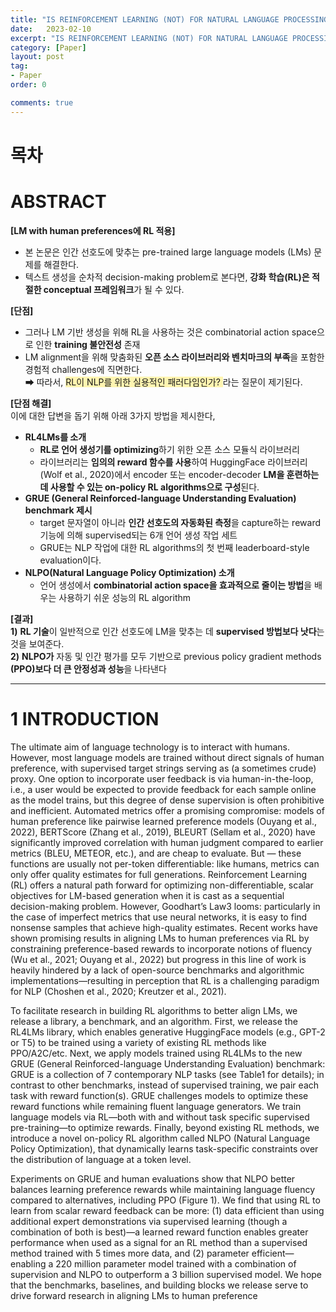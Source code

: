 ```yaml
---
title: "IS REINFORCEMENT LEARNING (NOT) FOR NATURAL LANGUAGE PROCESSING?: BENCHMARKS, BASELINES, AND BUILDING BLOCKS FOR NATURAL LANGUAGE POLICY OPTIMIZATION 정리"
date:   2023-02-10
excerpt: "IS REINFORCEMENT LEARNING (NOT) FOR NATURAL LANGUAGE PROCESSING?: BENCHMARKS, BASELINES, AND BUILDING BLOCKS FOR NATURAL LANGUAGE POLICY OPTIMIZATION paper review"
category: [Paper]
layout: post
tag:
- Paper
order: 0

comments: true
---
```


# 목차


# ABSTRACT
**[LM with human preferences에 RL 적용]**     
* 본 논문은 인간 선호도에 맞추는 pre-trained large language models (LMs) 문제를 해결한다.        
* 텍스트 생성을 순차적 decision-making problem로 본다면, **강화 학습(RL)은 적절한 conceptual 프레임워크**가 될 수 있다.         

**[단점]**    
* 그러나 LM 기반 생성을 위해 RL을 사용하는 것은 combinatorial action space으로 인한 **training 불안전성** 존재     
* LM alignment을 위해 맞춤화된 **오픈 소스 라이브러리와 벤치마크의 부족**을 포함한 경험적 challenges에 직면한다.     
➡ 따라서, <span style="background-color:#fff5b1"> RL이 NLP를 위한 실용적인 패러다임인가? </span>라는 질문이  제기된다.


**[단점 해결]**    
이에 대한 답변을 돕기 위해 아래 3가지 방법을 제시한다,     
* **RL4LMs를 소개**   
  * **RL로 언어 생성기를 optimizing**하기 위한 오픈 소스 모듈식 라이브러리     
  * 라이브러리는 **임의의 reward 함수를 사용**하여 HuggingFace 라이브러리(Wolf et al., 2020)에서 encoder 또는 encoder-decoder **LM을 훈련하는 데 사용할 수 있는 on-policy RL algorithms으로 구성**된다.     
* **GRUE (General Reinforced-language Understanding Evaluation) benchmark 제시**     
  * target 문자열이 아니라 **인간 선호도의 자동화된 측정**을 capture하는 reward 기능에 의해 supervised되는 6개 언어 생성 작업 세트      
  * GRUE는 NLP 작업에 대한 RL algorithms의 첫 번째 leaderboard-style evaluation이다.      
* **NLPO(Natural Language Policy Optimization) 소개**    
   * 언어 생성에서 **combinatorial action space을 효과적으로 줄이는 방법**을 배우는 사용하기 쉬운 성능의 RL algorithm       

**[결과]**    
**1)** **RL 기술**이 일반적으로 인간 선호도에 LM을 맞추는 데 **supervised 방법보다 낫다**는 것을 보여준다.     
**2)** **NLPO가** 자동 및 인간 평가를 모두 기반으로 previous policy gradient methods **(PPO)보다 더 큰 안정성과 성능**을 나타낸다       




-----

# 1 INTRODUCTION
The ultimate aim of language technology is to interact with humans. However, most language models
are trained without direct signals of human preference, with supervised target strings serving as (a
sometimes crude) proxy. One option to incorporate user feedback is via human-in-the-loop, i.e., a
user would be expected to provide feedback for each sample online as the model trains, but this
degree of dense supervision is often prohibitive and inefficient. Automated metrics offer a promising
compromise: models of human preference like pairwise learned preference models (Ouyang et al.,
2022), BERTScore (Zhang et al., 2019), BLEURT (Sellam et al., 2020) have significantly improved
correlation with human judgment compared to earlier metrics (BLEU, METEOR, etc.), and are cheap
to evaluate. But — these functions are usually not per-token differentiable: like humans, metrics
can only offer quality estimates for full generations. Reinforcement Learning (RL) offers a natural
path forward for optimizing non-differentiable, scalar objectives for LM-based generation when it
is cast as a sequential decision-making problem. However, Goodhart’s Law3
looms: particularly
in the case of imperfect metrics that use neural networks, it is easy to find nonsense samples that
achieve high-quality estimates. Recent works have shown promising results in aligning LMs to human
preferences via RL by constraining preference-based rewards to incorporate notions of fluency (Wu
et al., 2021; Ouyang et al., 2022) but progress in this line of work is heavily hindered by a lack
of open-source benchmarks and algorithmic implementations—resulting in perception that RL is a
challenging paradigm for NLP (Choshen et al., 2020; Kreutzer et al., 2021).


To facilitate research in building RL algorithms to better align LMs, we release a library, a benchmark,
and an algorithm. First, we release the RL4LMs library, which enables generative HuggingFace
models (e.g., GPT-2 or T5) to be trained using a variety of existing RL methods like PPO/A2C/etc.
Next, we apply models trained using RL4LMs to the new GRUE (General Reinforced-language
Understanding Evaluation) benchmark: GRUE is a collection of 7 contemporary NLP tasks (see
Table1 for details); in contrast to other benchmarks, instead of supervised training, we pair each
task with reward function(s). GRUE challenges models to optimize these reward functions while
remaining fluent language generators. We train language models via RL—both with and without
task specific supervised pre-training—to optimize rewards. Finally, beyond existing RL methods, we
introduce a novel on-policy RL algorithm called NLPO (Natural Language Policy Optimization),
that dynamically learns task-specific constraints over the distribution of language at a token level.


Experiments on GRUE and human evaluations show that NLPO better balances learning preference
rewards while maintaining language fluency compared to alternatives, including PPO (Figure 1). We
find that using RL to learn from scalar reward feedback can be more: (1) data efficient than using
additional expert demonstrations via supervised learning (though a combination of both is best)—a
learned reward function enables greater performance when used as a signal for an RL method than
a supervised method trained with 5 times more data, and (2) parameter efficient—enabling a 220
million parameter model trained with a combination of supervision and NLPO to outperform a 3
billion supervised model. We hope that the benchmarks, baselines, and building blocks we release
serve to drive forward research in aligning LMs to human preference


